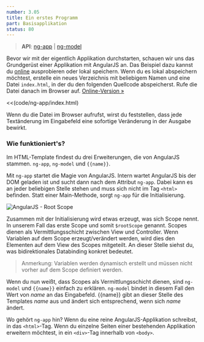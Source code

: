 ```yaml
---
number: 3.05
title: Ein erstes Programm
part: Basisapplikation
status: 80
---
```


> **API**:
  [ng-app](http://docs.angularjs.org/api/ng.directive:ngApp) |
  [ng-model](http://docs.angularjs.org/api/ng.directive:ngModel)

Bevor wir mit der eigentlich Applikation durchstarten, schauen wir uns das Grundgerüst einer Applikation mit AngularJS an. Das Beispiel dazu kannst du [online](http://jsfiddle.net/angularjs_de/TeAGF/) ausprobieren oder lokal speichern. Wenn du es lokal abspeichern möchtest, erstelle ein neues Verzeichnis mit beliebigem Namen und eine Datei `index.html`, in der du den folgenden Quellcode abspeicherst. Rufe die Datei danach im Browser auf. [Online-Version »](http://jsfiddle.net/angularjs_de/TeAGF/)

<<(code/ng-app/index.html)

Wenn du die Datei im Browser aufrufst, wirst du feststellen, dass jede Textänderung im Eingabefeld eine sofortige Veränderung in der Ausgabe bewirkt.

### Wie funktioniert's?

Im HTML-Template findest du drei Erweiterungen, die von AngularJS stammen. `ng-app`, `ng-model` und `{{name}}`.

Mit `ng-app` startet die Magie von AngularJS. Intern wartet AngularJS bis der DOM geladen ist und sucht dann nach dem Attribut `ng-app`. Dabei kann es an jeder beliebigen Stelle stehen und muss sich nicht im Tag `<html>` befinden. Statt einer Main-Methode, sorgt `ng-app` für die Initialisierung.

![AngularJS - Root Scope](../images/figures/scope-root.png)

Zusammen mit der Initialisierung wird etwas erzeugt, was sich Scope nennt. In unserem Fall das erste Scope und somit `$rootScope` genannt. Scopes dienen als Vermittlungsschicht zwischen View und Controller. Wenn Variablen auf dem Scope erzeugt/verändert werden, wird dies den Elementen auf dem View des Scopes mitgeteilt. An dieser Stelle siehst du, was bidirektionales Databinding konkret bedeutet.

> Anmerkung: Variablen werden dynamisch erstellt und müssen nicht vorher auf dem Scope definiert werden.

Wenn du nun weißt, dass Scopes als Vermittlungsschicht dienen, sind `ng-model` und `{{name}}` einfach zu erklären. `ng-model` bindet in diesem Fall den Wert von *name* an das Eingabefeld. {{name}} gibt an dieser Stelle des Templates *name* aus und ändert sich entsprechend, wenn sich *name* ändert.

Wo gehört `ng-app` hin? Wenn du eine reine AngularJS-Applikation schreibst, in das `<html>`-Tag. Wenn du einzelne Seiten einer bestehenden Applikation erweitern möchtest, in ein `<div>`-Tag innerhalb von `<body>`.
